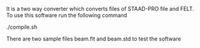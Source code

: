 It is a two way converter which converts files of STAAD-PRO file and FELT.
To use this software run the following command

./compile.sh

There are two sample files beam.flt and beam.std to test the software
